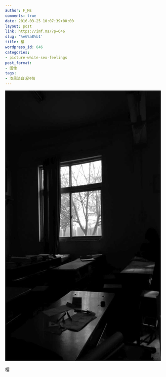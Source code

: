```yaml
---
author: F_Ms
comments: true
date: 2016-03-25 10:07:39+00:00
layout: post
link: https://imf.ms/?p=646
slug: '%e6%a8%b1'
title: 樱
wordpress_id: 646
categories:
- picture-white-sex-feelings
post_format:
- 图像
tags:
- 浓黑淡白话怀情
---
```


![黑白-色情怀_中专-班级窗外](/img/post/wp/2016/03/黑白-色情怀_中专-班级窗外.jpg)


樱
